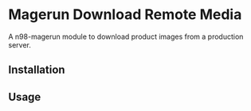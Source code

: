 # Magerun Download Remote Media

A n98-magerun module to download product images from a production server.

## Installation


## Usage

